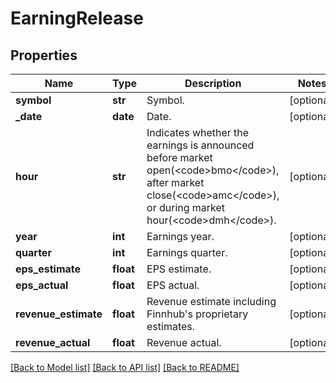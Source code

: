# EarningRelease

## Properties
Name | Type | Description | Notes
------------ | ------------- | ------------- | -------------
**symbol** | **str** | Symbol. | [optional] 
**_date** | **date** | Date. | [optional] 
**hour** | **str** | Indicates whether the earnings is announced before market open(&lt;code&gt;bmo&lt;/code&gt;), after market close(&lt;code&gt;amc&lt;/code&gt;), or during market hour(&lt;code&gt;dmh&lt;/code&gt;). | [optional] 
**year** | **int** | Earnings year. | [optional] 
**quarter** | **int** | Earnings quarter. | [optional] 
**eps_estimate** | **float** | EPS estimate. | [optional] 
**eps_actual** | **float** | EPS actual. | [optional] 
**revenue_estimate** | **float** | Revenue estimate including Finnhub&#39;s proprietary estimates. | [optional] 
**revenue_actual** | **float** | Revenue actual. | [optional] 

[[Back to Model list]](../README.md#documentation-for-models) [[Back to API list]](../README.md#documentation-for-api-endpoints) [[Back to README]](../README.md)


